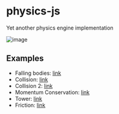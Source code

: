 # physics-js

Yet another physics engine implementation

![image](https://user-images.githubusercontent.com/1194059/201300307-5bf1a4e6-1073-456e-a240-445a31ff2eb2.png)

## Examples

- Falling bodies: [link](https://dra1ex.github.io/physics-js/examples/falling)
- Collision: [link](https://dra1ex.github.io/physics-js/examples/collision)
- Collision 2: [link](https://dra1ex.github.io/physics-js/examples/collision2)
- Momentum Conservation: [link](https://dra1ex.github.io/physics-js/examples/momentum_conservation)
- Tower: [link](https://dra1ex.github.io/physics-js/examples/tower)
- Friction: [link](https://dra1ex.github.io/physics-js/examples/friction)
